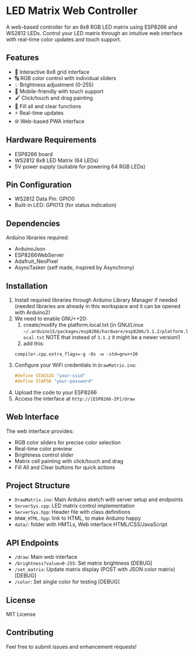 # LED Matrix Web Controller

A web-based controller for an 8x8 RGB LED matrix using ESP8266 and WS2812 LEDs. Control your LED matrix through an intuitive web interface with real-time color updates and touch support.

## Features

- 🎨 Interactive 8x8 grid interface
- 🔠 RGB color control with individual sliders
- 💡 Brightness adjustment (0-255)
- 📱 Mobile-friendly with touch support
- 🖌️ Click/touch and drag painting
- 🎯 Fill all and clear functions
- ⚡ Real-time updates
- 🌐 Web-based PWA interface

## Hardware Requirements

- ESP8266 board
- WS2812 8x8 LED Matrix (64 LEDs)
- 5V power supply (suitable for powering 64 RGB LEDs)

## Pin Configuration

- WS2812 Data Pin: GPIO0
- Built-in LED: GPIO13 (for status indication)

## Dependencies

Arduino libraries required:
- ArduinoJson
- ESP8266WebServer
- Adafruit_NeoPixel
- AsyncTasker (self made, inspired by Asynchrony)

## Installation

1. Install required libraries through Arduino Library Manager if needed (needed libraries are already in this workspace and it can be opened with Arduino2)
1. We need to enable GNU++20:
   1. create/modify the platform.local.txt (in GNU/Linux `~/.arduino15/packages/esp8266/hardware/esp8266/3.1.2/platform.local.txt` NOTE that instead of `3.1.2` it might be a newer version!)
   1. add this:
   ```
   compiler.cpp.extra_flags=-g -Os -w -std=gnu++20
   ```
1. Configure your WiFi credentials in `DrawMatrix.ino`:
   ```cpp
   #define STASSID "your-ssid"
   #define STAPSK "your-password"
   ```
1. Upload the code to your ESP8266
4. Access the interface at `http://[ESP8266-IP]/draw`

## Web Interface

The web interface provides:
- RGB color sliders for precise color selection
- Real-time color preview
- Brightness control slider
- Matrix cell painting with click/touch and drag
- Fill All and Clear buttons for quick actions

## Project Structure

- `DrawMatrix.ino`: Main Arduino sketch with server setup and endpoints
- `ServerSys.cpp`: LED matrix control implementation
- `ServerSys.hpp`: Header file with class definitions
- `DRAW_HTML.hpp`: link to HTML, to make Arduino happy
- `data/`: folder with HMTLs, Web interface HTML/CSS/JavaScript

## API Endpoints

- `/draw`: Main web interface
- `/brightness?value=0-255`: Set matrix brightness [DEBUG]
- `/set_matrix`: Update matrix display (POST with JSON color matrix) [DEBUG]
- `/color`: Set single color for testing [DEBUG]

## License

MIT License

## Contributing

Feel free to submit issues and enhancement requests!